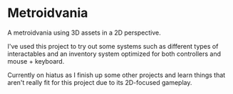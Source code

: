 # Metroidvania
A metroidvania using 3D assets in a 2D perspective. 

I've used this project to try out some systems such as different types of interactables and an inventory system optimized for both controllers and mouse + keyboard. 

Currently on hiatus as I finish up some other projects and learn things that aren't really fit for this project due to its 2D-focused gameplay.
